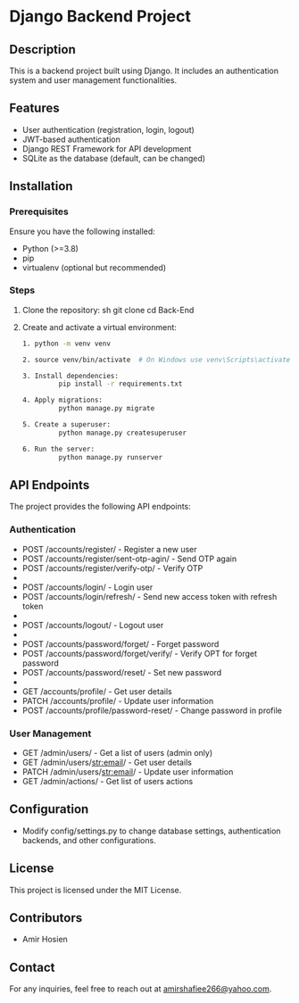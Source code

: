 # Django Backend Project

## Description

This is a backend project built using Django. It includes an authentication system and user management functionalities.

## Features

- User authentication (registration, login, logout)
- JWT-based authentication
- Django REST Framework for API development
- SQLite as the database (default, can be changed)

## Installation

### Prerequisites

Ensure you have the following installed:

- Python (>=3.8)
- pip
- virtualenv (optional but recommended)

### Steps

1. Clone the repository:
   sh
   git clone <repository-url>
   cd Back-End
   
2. Create and activate a virtual environment:
   ```sh
   1. python -m venv venv

   2. source venv/bin/activate  # On Windows use venv\Scripts\activate

   3. Install dependencies:
            pip install -r requirements.txt

   4. Apply migrations:
            python manage.py migrate

   5. Create a superuser:
            python manage.py createsuperuser

   6. Run the server:
            python manage.py runserver
   ```

## API Endpoints

The project provides the following API endpoints:

### Authentication

- POST /accounts/register/ - Register a new user
- POST /accounts/register/sent-otp-agin/ - Send OTP again
- POST /accounts/register/verify-otp/ - Verify OTP
- 
- POST /accounts/login/ - Login user
- POST /accounts/login/refresh/ - Send new access token with refresh token
- 
- POST /accounts/logout/ - Logout user
- 
- POST /accounts/password/forget/ - Forget password
- POST /accounts/password/forget/verify/ - Verify OPT for forget password
- POST /accounts/password/reset/ - Set new password
- 
- GET /accounts/profile/ - Get user details
- PATCH /accounts/profile/ - Update user information
- POST /accounts/profile/password-reset/ - Change password in profile

### User Management

- GET /admin/users/ - Get a list of users (admin only)
- GET /admin/users/<str:email>/ - Get user details
- PATCH /admin/users/<str:email>/ - Update user information
- GET /admin/actions/ - Get list of users actions

## Configuration

- Modify config/settings.py to change database settings, authentication backends, and other configurations.

## License

This project is licensed under the MIT License.

## Contributors

- Amir Hosien

## Contact

For any inquiries, feel free to reach out at amirshafiee266@yahoo.com.

